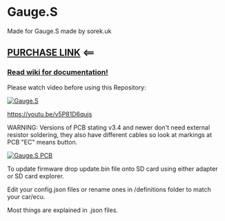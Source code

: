 # Gauge.S
Made for Gauge.S made by sorek.uk

## [PURCHASE LINK](http://buy.gauge.sorek.uk/) <==

### [Read wiki for documentation!](https://github.com/handmade0octopus/gauge.s-sorek.uk/wiki)

Please watch video before using this Repository:

[![Gauge.S](https://img.youtube.com/vi/v5P81D6qujs/0.jpg)](https://youtu.be/v5P81D6qujs)

https://youtu.be/v5P81D6qujs


WARNING:
Versions of PCB stating v3.4 and newer don't need external resistor soldering, they also have different cables so look at markings at PCB "EC" means button.

[![Gauge.S PCB](https://i.imgur.com/QaCNiI1.jpg)](https://youtu.be/v5P81D6qujs)



To update firmware drop update.bin file onto SD card using either adapter or SD card explorer.

Edit your config.json files or rename ones in /definitions folder to match your car/ecu.

Most things are explained in .json files.
